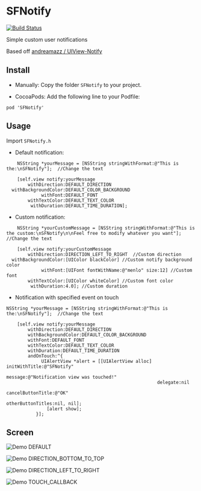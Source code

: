 SFNotify
=============

[![Build Status](https://travis-ci.org/sferrini/SFNotify.png?branch=master)](https://travis-ci.org/sferrini/SFNotify)

Simple custom user notifications

Based off [andreamazz / UIView-Notify](https://github.com/andreamazz/UIView-Notify)

Install
--------------------

* Manually:
Copy the folder ```SFNotify``` to your project.


* CocoaPods: Add the following line to your Podfile:

```
pod 'SFNotify'
```

Usage
--------------------
Import ```SFNotify.h```

* Default notification:

```		objc
    NSString *yourMessage = [NSString stringWithFormat:@"This is the:\nSFNotify"];  //Change the text
    
    [self.view notify:yourMessage
        withDirection:DEFAULT_DIRECTION
  withBackgroundColor:DEFAULT_COLOR_BACKGROUND
             withFont:DEFAULT_FONT
        withTextColor:DEFAULT_TEXT_COLOR
         withDuration:DEFAULT_TIME_DURATION];
```

* Custom notification:

```		objc
    NSString *yourCustomMessage = [NSString stringWithFormat:@"This is the custom:\nSFNotify\n\nFeel free to modify whatever you want"];  //Change the text
    
    [self.view notify:yourCustomMessage
        withDirection:DIRECTION_LEFT_TO_RIGHT  //Custom direction
  withBackgroundColor:[UIColor blackColor] //Custom notify background color
             withFont:[UIFont fontWithName:@"menlo" size:12] //Custom font
        withTextColor:[UIColor whiteColor] //Custom font color
         withDuration:4.0]; //Custom duration

```

* Notification with specified event on touch

```		objc
NSString *yourMessage = [NSString stringWithFormat:@"This is the:\nSFNotify"];  //Change the text
    
    [self.view notify:yourMessage
        withDirection:DEFAULT_DIRECTION
        withBackgroundColor:DEFAULT_COLOR_BACKGROUND
        withFont:DEFAULT_FONT
        withTextColor:DEFAULT_TEXT_COLOR
        withDuration:DEFAULT_TIME_DURATION
        andOnTouch:^{
             UIAlertView *alert = [[UIAlertView alloc] initWithTitle:@"SFNotify"
                                                        message:@"Notification view was touched!"
                                                        delegate:nil
                                                        cancelButtonTitle:@"OK"
                                                        otherButtonTitles:nil, nil];
               [alert show];
           }];

```

Screen
--------------------

![Demo DEFAULT](https://raw.github.com/sferrini/SFNotify/master/Demo/Demo/Screen/DEFAULT.gif)

![Demo DIRECTION_BOTTOM_TO_TOP](https://raw.github.com/sferrini/SFNotify/master/Demo/Demo/Screen/DIRECTION_BOTTOM_TO_TOP.gif)

![Demo DIRECTION_LEFT_TO_RIGHT](https://raw.github.com/sferrini/SFNotify/master/Demo/Demo/Screen/DIRECTION_LEFT_TO_RIGHT.gif)

![Demo TOUCH_CALLBACK](https://raw.github.com/oduwa/SFNotify/master/Demo/Demo/Screen/notificationObjC.gif)

